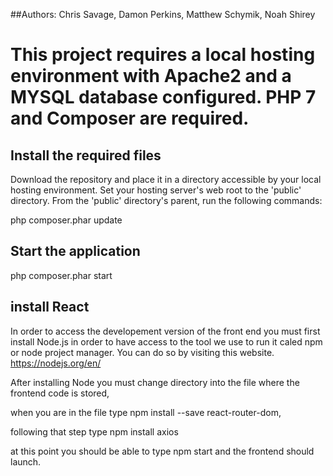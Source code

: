 ##Authors: Chris Savage, Damon Perkins, Matthew Schymik, Noah Shirey

# This project requires a local hosting environment with Apache2 and a MYSQL database configured. PHP 7 and Composer are required.

## Install the required files
Download the repository and place it in a directory accessible by your local hosting environment.
Set your hosting server's web root to the 'public' directory.
From the 'public' directory's parent, run the following commands:

php composer.phar update

## Start the application
php composer.phar start

## install React 
In order to access the developement version of the front end you must first install Node.js in order to have access to the tool we use to run it caled npm or node project manager. You can do so by visiting this website. https://nodejs.org/en/



After installing Node you must change directory into the file where the frontend code is stored, 

when you are in the file type npm install --save react-router-dom,

following that step type npm install axios

at this point you should be able to type npm start and the frontend should launch.




